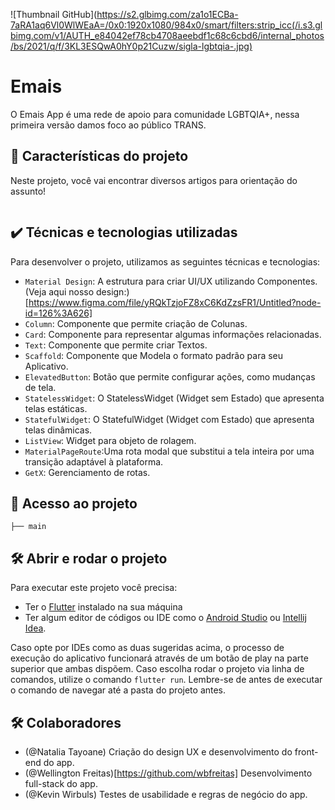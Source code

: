 ![Thumbnail GitHub](https://s2.glbimg.com/za1o1ECBa-7aRA1aq6Vl0WlWEaA=/0x0:1920x1080/984x0/smart/filters:strip_icc(/i.s3.glbimg.com/v1/AUTH_e84042ef78cb4708aeebdf1c68c6cbd6/internal_photos/bs/2021/q/f/3KL3ESQwA0hY0p21Cuzw/sigla-lgbtqia-.jpg)

# Emais

O Emais App é uma rede de apoio para comunidade LGBTQIA+, nessa primeira versão damos foco ao público TRANS.

## 🔨 Características do projeto

Neste projeto, você vai encontrar diversos artigos para orientação do assunto!

![]()

## ✔️ Técnicas e tecnologias utilizadas

Para desenvolver o projeto, utilizamos as seguintes técnicas e tecnologias:

- `Material Design`: A estrutura para criar UI/UX utilizando Componentes. (Veja aqui nosso design:)[https://www.figma.com/file/yRQkTzjoFZ8xC6KdZzsFR1/Untitled?node-id=126%3A626]
- `Column`: Componente que permite criação de Colunas.
- `Card`: Componente para representar algumas informações relacionadas.
- `Text`: Componente que permite criar Textos.
- `Scaffold`: Componente que Modela o formato padrão para seu Aplicativo.
- `ElevatedButton`: Botão que permite configurar ações, como mudanças de tela.
- `StatelessWidget`: O StatelessWidget (Widget sem Estado) que apresenta telas estáticas.
- `StatefulWidget`: O StatefulWidget (Widget com Estado) que apresenta telas dinâmicas.
- `ListView`: Widget para objeto de rolagem.
- `MaterialPageRoute`:Uma rota modal que substitui a tela inteira por uma transição adaptável à plataforma.
- `GetX`: Gerenciamento de rotas.

## 📁 Acesso ao projeto

```
├── main
```

## 🛠️ Abrir e rodar o projeto

Para executar este projeto você precisa:

- Ter o [Flutter](https://flutter.dev/docs/get-started/install) instalado na sua máquina
- Ter algum editor de códigos ou IDE como o [Android Studio](https://developer.android.com/studio) ou [Intellij Idea](https://www.jetbrains.com/pt-br/idea/download/).

Caso opte por IDEs como as duas sugeridas acima, o processo de execução do aplicativo funcionará através de um botão de play na parte superior que ambas dispõem. Caso escolha rodar o projeto via linha de comandos, utilize o comando `flutter run`. Lembre-se de antes de executar o comando de navegar até a pasta do projeto antes.

## 🛠️ Colaboradores

- (@Natalia Tayoane)[](https://github.com/Natayoane)
  Criação do design UX e desenvolvimento do front-end do app.
- (@Wellington Freitas)[https://github.com/wbfreitas]
  Desenvolvimento full-stack do app.
- (@Kevin Wirbuls)
  Testes de usabilidade e regras de negócio do app.
